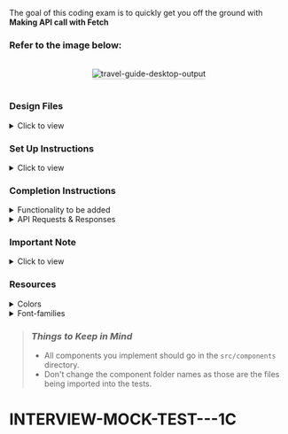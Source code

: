 The goal of this coding exam is to quickly get you off the ground with **Making API call with Fetch**

### Refer to the image below:

<br/>
<div style="text-align: center;">
    <img src="https://assets.ccbp.in/frontend/content/react-js/travel-guide-output.gif" alt="travel-guide-desktop-output" style="max-width:70%;box-shadow:0 2.8px 2.2px rgba(0, 0, 0, 0.12)">
</div>
<br/>

### Design Files

<details>
<summary>Click to view</summary>

- [Medium (Size >= 768px), Large (Size >= 992px) and Extra Large (Size >= 1200px)](https://assets.ccbp.in/frontend/content/react-js/travel-guide-lg-output.png)

</details>

### Set Up Instructions

<details>
<summary>Click to view</summary>

- Download dependencies by running `npm install`
- Start up the app using `npm start`
</details>

### Completion Instructions

<details>
<summary>Functionality to be added</summary>
<br/>
The app must have the following functionalities

When the app is opened initially,

- An HTTP GET request should be made to **travelGuidePackagesApiUrl**
- **<i>loader</i>** should be displayed while fetching the data
- If the HTTP GET request made is successful, the list of packages should be displayed

</details>

<details>
<summary>API Requests & Responses</summary>
<br/>

**travelGuidePackagesApiUrl**

**API**: `https://apis.ccbp.in/tg/packages`

**Method**: `GET`

**Description**:

Returns a response containing the list of packages

**Response**

```json

{
    "packages":[
        {
        "id":1,
        "name":"Best of Paris in 7 days tour",
        "image_url":"https://assets.ccbp.in/frontend/react-js/travel-guide/paris-img.png",
        "description":"Paris, France capital, is a major European city and a global centre for art, fashion, gastronomy, and culture. Its 19th-century cityscape is crisscrossed by wide boulevards and the River Seine."
        },
        ...
   ],
}

```

</details>

### Important Note

<details>
<summary>Click to view</summary>

<br/>

**The following instructions are required for the tests to pass**

- The image in each package item should have the alt as the value of the key `name` from each package object in the packages list
- Wrap the Loader component with an HTML container element and add the `data-testid` attribute value as `loader` to it as shown below

```jsx
<div data-testid="loader">
  <Loader type="TailSpin" color="#00BFFF" height={50} width={50} />
</div>
```

</details>

### Resources

<details>
<summary>Colors</summary>

<br/>

<div style="background-color: #eef4f7; width: 150px; padding: 10px; color: black">Hex: #eef4f7</div>
<div style="background-color: #334155; width: 150px; padding: 10px; color: white">Hex: #334155</div>
<div style="background-color: #52bbf0; width: 150px; padding: 10px; color: black">Hex: #52bbf0</div>
<div style="background-color: #ffffff; width: 150px; padding: 10px; color: black">Hex: #ffffff</div>
<div style="background-color: #475569; width: 150px; padding: 10px; color: white">Hex: #475569</div>
<div style="background-color: #64748b; width: 150px; padding: 10px; color: white">Hex: #64748b</div>
<br/>

</details>

<details>
<summary>Font-families</summary>

- Roboto

</details>

> ### _Things to Keep in Mind_
>
> - All components you implement should go in the `src/components` directory.
> - Don't change the component folder names as those are the files being imported into the tests.
# INTERVIEW-MOCK-TEST---1C
